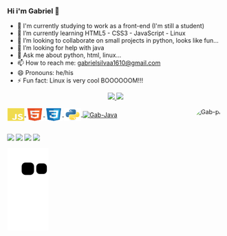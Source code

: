 ### Hi i'm Gabriel 👋

- 🔭 I'm currently studying to work as a front-end (I'm still a student)
- 🌱 I’m currently learning HTML5 - CSS3 - JavaScript - Linux
- 👯 I’m looking to collaborate on small projects in python, looks like fun...
- 🤔 I’m looking for help with java
- 💬 Ask me about python, html, linux...
- 📫 How to reach me: gabrielsilvaa1610@gmail.com
- 😄 Pronouns: he/his
- ⚡ Fun fact: Linux is very cool BOOOOOOM!!!

<div align="center">
  <a href="https://github.com/GabrielVinicius00">
  <img height="170em" src="https://github-readme-stats.vercel.app/api?username=GabrielVinicius00&show_icons=true&theme=dracula&include_all_commits=true&count_private=true"/>
  <img height="170em" src="https://github-readme-stats.vercel.app/api/top-langs/?username=GabrielVinicius00&layout=compact&langs_count=7&theme=dracula"/>
</div>
  
<div style="display: inline_block"><br>
  <img align="center" alt="Gab-Js" height="30" width="40" src="https://raw.githubusercontent.com/devicons/devicon/master/icons/javascript/javascript-plain.svg">
  <img align="center" alt="Gab-HTML" height="30" width="40" src="https://raw.githubusercontent.com/devicons/devicon/master/icons/html5/html5-original.svg">
  <img align="center" alt="Gab-CSS" height="30" width="40" src="https://raw.githubusercontent.com/devicons/devicon/master/icons/css3/css3-original.svg">
  <img align="center" alt="Gab-Python" height="30" width="40" src="https://raw.githubusercontent.com/devicons/devicon/master/icons/python/python-original.svg">
  <img align="center" alt="Gab-Java" height="30" width="40" src="https://cdn.jsdelivr.net/gh/devicons/devicon/icons/java/java-original.svg">
  <img align="right" alt="Gab-pic" height="200" style="border-radius:50px;" src="https://share-cdn.picrew.me/shareImg/org/202202/1170750_D2oK6kBR.png">
</div>
  
  ##
  
  <div> 
  <a href="https://www.instagram.com/gabriel_vinicius0_0/" target="_blank"><img src="https://img.shields.io/badge/-Instagram-%23E4405F?style=for-the-badge&logo=instagram&logoColor=white" target="_blank"></a>
 <a href="https://discord.com/channels/@me" target="_blank"><img src="https://img.shields.io/badge/Discord-7289DA?style=for-the-badge&logo=discord&logoColor=white" target="_blank"></a> 
  <a href = "mailto:gabrielsilvaa1610@gmai.com"><img src="https://img.shields.io/badge/-Gmail-%23333?style=for-the-badge&logo=gmail&logoColor=white" target="_blank"></a>
  <a href="https://www.linkedin.com/in/gabriel-silva-426697230/" target="_blank"><img src="https://img.shields.io/badge/-LinkedIn-%230077B5?style=for-the-badge&logo=linkedin&logoColor=white" target="_blank"></a> 
 
  ![Snake animation](https://github.com/rafaballerini/rafaballerini/blob/output/github-contribution-grid-snake.svg)
 
</div>
